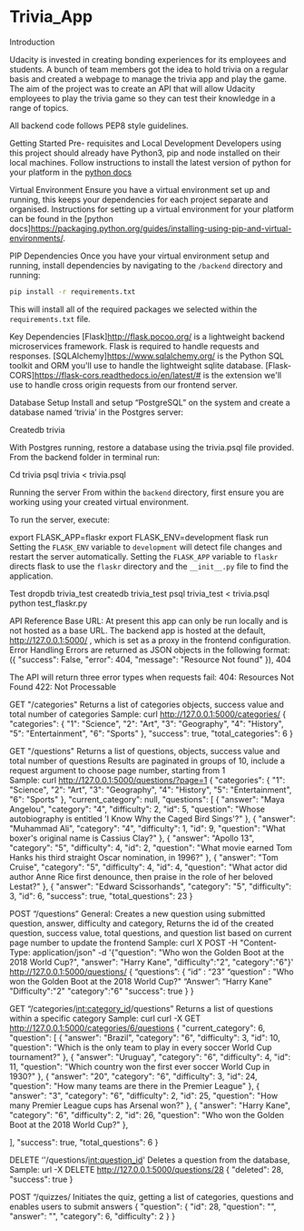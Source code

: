 # Trivia_App

Introduction

Udacity is invested in creating bonding experiences for its employees and students. A bunch of team members got the idea to hold trivia on a regular basis and created a webpage to manage the trivia app and play the game. The aim of the project was to create an API that will allow Udacity employees to play the trivia game so they can test their knowledge in a range of topics. 

All backend code follows PEP8 style guidelines.

Getting Started
Pre- requisites and Local Development
Developers using this project should already have Python3, pip and node installed on their local machines. Follow instructions to install the latest version of python for your platform in the [python docs](https://docs.python.org/3/using/unix.html#getting-and-installing-the-latest-version-of-python)

Virtual Environment
Ensure you have a virtual environment set up and running, this keeps your dependencies for each project separate and organised. Instructions for setting up a virtual environment for your platform can be found in the [python docs]https://packaging.python.org/guides/installing-using-pip-and-virtual-environments/.

PIP Dependencies
Once you have your virtual environment setup and running, install dependencies by navigating to the `/backend` directory and running:

```bash
pip install -r requirements.txt
```

This will install all of the required packages we selected within the `requirements.txt` file.

Key Dependencies
[Flask]http://flask.pocoo.org/ is a lightweight backend microservices framework. Flask is required to handle requests and responses.
[SQLAlchemy]https://www.sqlalchemy.org/ is the Python SQL toolkit and ORM you'll use to handle the lightweight sqlite database. 
[Flask-CORS]https://flask-cors.readthedocs.io/en/latest/#  is the extension we'll use to handle cross origin requests from our frontend server. 

Database Setup
Install and setup “PostgreSQL” on the system and create a database named ‘trivia’ in the Postgres server:

Createdb trivia

With Postgres running, restore a database using the trivia.psql file provided. From the backend folder in terminal run:

Cd trivia
psql trivia < trivia.psql


Running the server
From within the `backend` directory, first ensure you are working using your created virtual environment.

To run the server, execute:

export FLASK_APP=flaskr
export FLASK_ENV=development
flask run
Setting the `FLASK_ENV` variable to `development` will detect file changes and restart the server automatically.
Setting the `FLASK_APP` variable to `flaskr` directs flask to use the `flaskr` directory and the `__init__.py` file to find the application. 
 
Test
dropdb trivia_test
createdb trivia_test
psql trivia_test < trivia.psql
python test_flaskr.py

API Reference
Base URL: At present this app can only be run locally and is not hosted as a base URL. The backend app is hosted at the default, http://127.0.0.1:5000/ , which is set as a proxy in the frontend configuration.
Error Handling
Errors are returned as JSON objects in the following format:
({
        "success": False,
        "error": 404,
        "message": "Resource Not found"
    }), 404

The API will return three error types when requests fail:
404: Resources Not Found
422: Not Processable

GET "/categories"
Returns a list of categories objects, success value and total number of categories
Sample: curl http://127.0.0.1:5000/categories/
	{
  "categories": {
    "1": "Science", 
    "2": "Art", 
    "3": "Geography", 
    "4": "History", 
    "5": "Entertainment", 
    "6": "Sports"
  }, 
  "success": true, 
  "total_categories": 6
}

GET "/questions"
Returns a list of questions, objects, success value and total number of  questions
Results are paginated in groups of 10, include a request argument to choose page number, starting from 1  
Sample: curl http://127.0.0.1:5000/questions/?page=1
{
  "categories": {
    "1": "Science", 
    "2": "Art", 
    "3": "Geography", 
    "4": "History", 
    "5": "Entertainment", 
    "6": "Sports"
  }, 
  "current_category": null, 
  "questions": [
    {
      "answer": "Maya Angelou", 
      "category": "4", 
      "difficulty": 2, 
      "id": 5, 
      "question": "Whose autobiography is entitled 'I Know Why the Caged Bird Sings'?"
    }, 
    {
      "answer": "Muhammad Ali", 
      "category": "4", 
      "difficulty": 1, 
      "id": 9, 
      "question": "What boxer's original name is Cassius Clay?"
    }, 
    {
      "answer": "Apollo 13", 
      "category": "5", 
      "difficulty": 4, 
      "id": 2, 
      "question": "What movie earned Tom Hanks his third straight Oscar nomination, in 1996?"
    }, 
    {
      "answer": "Tom Cruise", 
      "category": "5", 
      "difficulty": 4, 
      "id": 4, 
      "question": "What actor did author Anne Rice first denounce, then praise in the role of her beloved Lestat?"
    }, 
    {
      "answer": "Edward Scissorhands", 
      "category": "5", 
      "difficulty": 3, 
      "id": 6, 
  "success": true, 
  "total_questions": 23
}

POST “/questions”
General:
Creates a new question using submitted question, answer, difficulty and category, Returns the id of the created question, success value, total questions, and question list based on current page number to update the frontend
Sample: curl X POST -H "Content-Type: application/json" -d '{"question": "Who won the Golden Boot at the 2018 World Cup?", "answer": "Harry Kane", "difficulty":"2", "category":"6"}' http://127.0.0.1:5000/questions/
{
“questions”: {
	“id” : “23”
	“question” : "Who won the Golden Boot at the 2018 World Cup?"
	“Answer”: “Harry Kane”
	"Difficulty":"2"
	"category":"6"
 	 "success": true
}
}


GET “/categories/<int:category_id>/questions”
Returns a list of questions within a specific category
Sample: curl curl -X GET http://127.0.0.1:5000/categories/6/questions
{
  "current_category": 6, 
  "question": [
    {
      "answer": "Brazil", 
      "category": "6", 
      "difficulty": 3, 
      "id": 10, 
      "question": "Which is the only team to play in every soccer World Cup tournament?"
    }, 
    {
      "answer": "Uruguay", 
      "category": "6", 
      "difficulty": 4, 
      "id": 11, 
      "question": "Which country won the first ever soccer World Cup in 1930?"
    }, 
    {
      "answer": "20", 
      "category": "6", 
      "difficulty": 3, 
      "id": 24, 
      "question": "How many teams are there in the Premier League"
    }, 
    {
      "answer": "3", 
      "category": "6", 
      "difficulty": 2, 
      "id": 25, 
      "question": "How many Premier League cups has Arsenal won?"
    }, 
    {
      "answer": "Harry Kane", 
      "category": "6", 
      "difficulty": 2, 
      "id": 26, 
      "question": "Who won the Golden Boot at the 2018 World Cup?"
    }, 

  ], 
  "success": true, 
  "total_questions": 6
}

DELETE ‘'/questions/<int:question_id>'
Deletes a question from the database, 
Sample: url -X DELETE http://127.0.0.1:5000/questions/28
{
  "deleted": 28, 
  "success": true
}

POST “/quizzes/
Initiates the quiz, getting a list of categories, questions and enables users to submit answers
{
  "question": {
    "id": 28,
    "question": "",
    "answer": "",
    "category": 6,
    "difficulty": 2
  }
}
 
